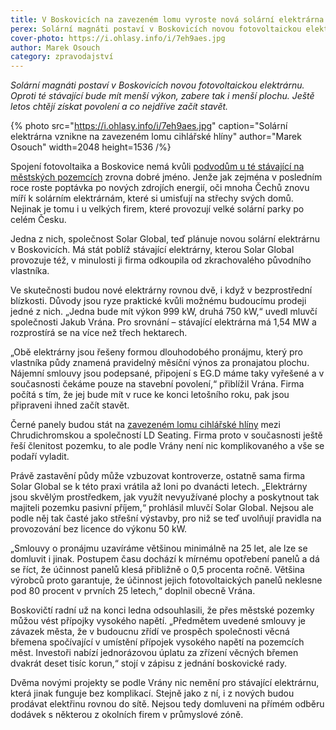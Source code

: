 ```yaml
---
title: V Boskovicích na zavezeném lomu vyroste nová solární elektrárna
perex: Solární magnáti postaví v Boskovicích novou fotovoltaickou elektrárnu. Ještě letos chtějí získat povolení a co nejdříve začít stavět.
cover-photo: https://i.ohlasy.info/i/7eh9aes.jpg
author: Marek Osouch
category: zpravodajství
---
```


*Solární magnáti postaví v Boskovicích novou fotovoltaickou elektrárnu. Oproti té stávající bude mít menší výkon, zabere tak i menší plochu. Ještě letos chtějí získat povolení a co nejdříve začít stavět.*

{% photo src="https://i.ohlasy.info/i/7eh9aes.jpg" caption="Solární elektrárna vznikne na zavezeném lomu cihlářské hlíny" author="Marek Osouch" width=2048 height=1536 /%}

Spojení fotovoltaika a Boskovice nemá kvůli [podvodům u té stávající na městských pozemcích](https://ohlasy.info/clanky/2022/04/solarni-odvolani.html) zrovna dobré jméno. Jenže jak zejména v posledním roce roste poptávka po nových zdrojích energií, oči mnoha Čechů znovu míří k solárním elektrárnám, které si umisťují na střechy svých domů. Nejinak je tomu i u velkých firem, které provozují velké solární parky po celém Česku.

Jedna z nich, společnost Solar Global, teď plánuje novou solární elektrárnu v Boskovicích. Má stát poblíž stávající elektrárny, kterou Solar Global provozuje též, v minulosti ji firma odkoupila od zkrachovalého původního vlastníka.

Ve skutečnosti budou nové elektrárny rovnou dvě, i když v bezprostřední blízkosti. Důvody jsou ryze praktické kvůli možnému budoucímu prodeji jedné z nich. „Jedna bude mít výkon 999 kW, druhá 750 kW,“ uvedl mluvčí společnosti Jakub Vrána. Pro srovnání – stávající elektrárna má 1,54 MW a rozprostírá se na více než třech hektarech.

„Obě elektrárny jsou řešeny formou dlouhodobého pronájmu, který pro vlastníka půdy znamená pravidelný měsíční výnos za pronajatou plochu. Nájemní smlouvy jsou podepsané, připojení s EG.D máme taky vyřešené a v současnosti čekáme pouze na stavební povolení,“ přiblížil Vrána. Firma počítá s tím, že jej bude mít v ruce ke konci letošního roku, pak jsou připraveni ihned začít stavět.

Černé panely budou stát na [zavezeném lomu cihlářské hlíny](https://ohlasy.info/clanky/2018/08/rekultivace-lomu.html) mezi Chrudichromskou a společností LD Seating. Firma proto v současnosti ještě řeší členitost pozemku, to ale podle Vrány není nic komplikovaného a vše se podaří vyladit.

Právě zastavění půdy může vzbuzovat kontroverze, ostatně sama firma Solar Global se k této praxi vrátila až loni po dvanácti letech. „Elektrárny jsou skvělým prostředkem, jak využít nevyužívané plochy a poskytnout tak majiteli pozemku pasivní příjem,“ prohlásil mluvčí Solar Global. Nejsou ale podle něj tak časté jako střešní výstavby, pro niž se teď uvolňují pravidla na provozování bez licence do výkonu 50 kW.

„Smlouvy o pronájmu uzavíráme většinou minimálně na 25 let, ale lze se domluvit i jinak. Postupem času dochází k mírnému opotřebení panelů a dá se říct, že účinnost panelů klesá přibližně o 0,5 procenta ročně. Většina výrobců proto garantuje, že účinnost jejich fotovoltaických panelů neklesne pod 80 procent v prvních 25 letech,“ doplnil obecně Vrána.

Boskovičtí radní už na konci ledna odsouhlasili, že přes městské pozemky můžou vést přípojky vysokého napětí. „Předmětem uvedené smlouvy je závazek města, že v budoucnu zřídí ve prospěch společnosti věcná břemena spočívající v umístění přípojek vysokého napětí na pozemcích měst. Investoři nabízí jednorázovou úplatu za zřízení věcných břemen dvakrát deset tisíc korun,“ stojí v zápisu z jednání boskovické rady.

Dvěma novými projekty se podle Vrány nic nemění pro stávající elektrárnu, která jinak funguje bez komplikací. Stejně jako z ní, i z nových budou prodávat elektřinu rovnou do sítě. Nejsou tedy domluveni na přímém odběru dodávek s některou z okolních firem v průmyslové zóně.